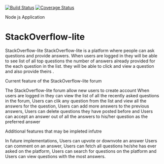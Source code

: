 [![Build Status](https://travis-ci.org/jidsfotech/StackOverflow-lite.svg?branch=master)](https://travis-ci.org/jidsfotech/StackOverflow-lite) [![Coverage Status](https://coveralls.io/repos/github/jidsfotech/StackOverflow-lite/badge.svg)](https://coveralls.io/github/jidsfotech/StackOverflow-lite)

Node js Application 

# StackOverflow-lite
StackOverflow-lite StackOverflow-lite is a platform where people can ask questions and provide answers. When users are logged in they will be able to see list of all top questions the number of answers already provided for the each question in the list. they will be able to click and view a question and also provide theirs .

Current feature of the StackOverflow-lite forum  

The StackOverflow-lite forum allow new users to create account When users are logged in they can view the list of all the recently asked questions in the forum, Users can clik any question from the list and view all the answers for the question, Users can add more answers to the previous answers, Users can delete questions they have posted before and Users can accept an answer out of all the answers to his/her question as the preferred answer  

Additional features that may be impleted infutre 

In future implementations, Users can upvote or downvote an answer Users can comment on an answer, Users can fetch all questions he/she has ever asked on the platform, Users can search for questions on the platform and Users can view questions with the most answers.
